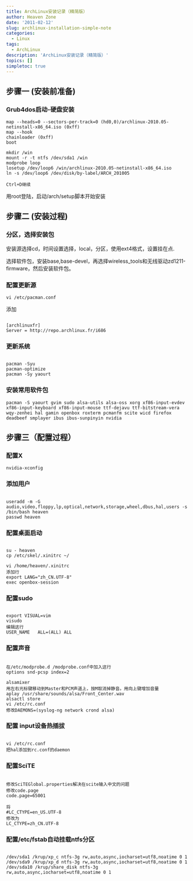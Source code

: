 ```yaml
---
title: ArchLinux安装记录（精简版）
author: Heaven Zone
date: '2011-02-12'
slug: archlinux-installation-simple-note
categories:
  - Linux
tags:
  - ArchLinux
description: 'ArchLinux安装记录（精简版）'
topics: []
simpletoc: true
---
```



##  步骤一 (安装前准备)

###  Grub4dos启动-硬盘安装

```
map --heads=0 --sectors-per-track=0 (hd0,0)/archlinux-2010.05-netinstall-x86_64.iso (0xff)
map --hook
chainloader (0xff)
boot

```



```
mkdir /win
mount -r -t ntfs /dev/sda1 /win
modprobe loop
losetup /dev/loop6 /win/archlinux-2010.05-netinstall-x86_64.iso
ln -s /dev/loop6 /dev/disk/by-label/ARCH_201005

Ctrl+D继续

```


用root登陆，启动/arch/setup脚本开始安装

##  步骤二 (安装过程)
###   分区，选择安装包

安装源选择cd，时间设置选择，local，分区，使用ext4格式，设置挂在点.

选择软件包，安装base,base-devel，再选择wireless_tools和无线驱动zd1211-firmware，然后安装软件包。

###  配置更新源

```
vi /etc/pacman.conf
```

添加
```

[archlinuxfr]
Server = http://repo.archlinux.fr/i686
```


###  更新系统

```

pacman -Syu
pacman-optimize
pacman -Sy yaourt

```


###  安装常用软件包

```
pacman -S yaourt gvim sudo alsa-utils alsa-oss xorg xf86-input-evdev xf86-input-keyboard xf86-input-mouse ttf-dejavu ttf-bitstream-vera wqy-zenhei hal gamin openbox roxterm pcmanfm scite wicd firefox deadbeef smplayer ibus ibus-sunpinyin nvidia

```



##  步骤三（配置过程）
###  配置X

```
nvidia-xconfig
```


###  添加用户

```

useradd -m -G audio,video,floppy,lp,optical,network,storage,wheel,dbus,hal,users -s /bin/bash heaven
passwd heaven

```


###  配置桌面启动

```

su - heaven
cp /etc/skel/.xinitrc ~/

vi /home/heaven/.xinitrc
添加行
export LANG="zh_CN.UTF-8"
exec openbox-session

```


###  配置sudo

```

export VISUAL=vim
visudo
编辑这行
USER_NAME   ALL=(ALL) ALL

```


###  配置声音

```

在/etc/modprobe.d /modprobe.conf中加入这行
options snd-pcsp index=2

alsamixer
用左右光标键移动到Master和PCM声道上，按M取消掉静音。用向上键增加音量
aplay /usr/share/sounds/alsa/Front_Center.wav
alsactl store
vi /etc/rc.conf
修改DAEMONS=(syslog-ng network crond alsa)

```


###  配置 input设备热插拔

```

vi /etc/rc.conf
把hal添加到rc.conf的daemon

```


###  配置SciTE

```

修改SciTEGlobal.properties解决在scite输入中文的问题
修改code.page
code.page=65001

将
#LC_CTYPE=en_US.UTF-8
修改为
LC_CTYPE=zh_CN.UTF-8

```


###  配置/etc/fstab自动挂载ntfs分区

```

/dev/sda1 /krup/xp_c ntfs-3g rw,auto,async,iocharset=utf8,noatime 0 1
/dev/sda9 /krup/xp_d ntfs-3g rw,auto,async,iocharset=utf8,noatime 0 1
/dev/sda10 /krup/share_disk ntfs-3g rw,auto,async,iocharset=utf8,noatime 0 1

```

